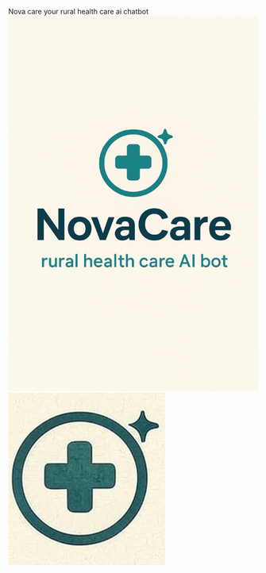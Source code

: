Nova care your rural health care ai chatbot
![image alt](https://github.com/iqhrasyeda2-hue/NOVA--CARE/blob/a0fca7e218349ae73a4ee43c7d85beb4636a8323/nova%20care.jpg.jpg)
![image alt](https://github.com/iqhrasyeda2-hue/NOVA--CARE/blob/76003da8440cdedc9924c4706717667a44dcf000/nova%20care%202.jpg)
